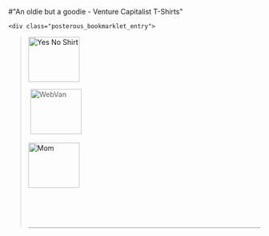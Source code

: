 #"An oldie but a goodie - Venture Capitalist T-Shirts"


    <div class="posterous_bookmarklet_entry">
<blockquote>
<div style="border-bottom: 1px solid #999999; height: 380px;">
<p><a href="http://www.vcwear.com/i-might-say-yes/"><img src="http://www.vcwear.com/square/vcwear_yesno.jpg" height="90" alt="Yes No Shirt" width="102" /></a></p>
<p>&nbsp;<img src="http://www.vcwear.com/square/vcwear_webvan.jpg" height="90" alt="WebVan" width="102" /></p>
<p><a href="http://www.vcwear.com/your-mom-is-not-a-valid-test-market/"><img src="http://www.vcwear.com/square/vcwear_mom.jpg" height="90" alt="Mom" width="102" /></a></p>
</div>
</blockquote>
</div>
  